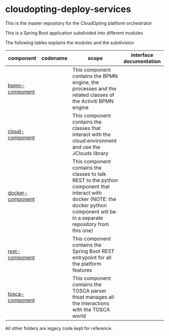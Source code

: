 # cloudopting-deploy-services
This is the master repository for the CloudOpting platform orchestrator

This is a Spring Boot application subdivided into different modules

The following tables explains the modules and the subdivision

| component | codename | scope | interface documentation |
| --- | --- | --- | --- |
| [bpmn-component](https://github.com/CloudOpting/cloudopting-deploy-services/tree/master/bpmn-component "bpmn-component") | | This component contains the BPMN engine, the processes and the related classes of the Activiti BPMN engine | |
| [cloud-component](https://github.com/CloudOpting/cloudopting-deploy-services/tree/master/cloud-component "cloud-component") | | This component contains the classes that interact with the cloud environment and use the JClouds library | |
| [docker-component](https://github.com/CloudOpting/cloudopting-deploy-services/tree/master/docker-component "docker-component") | | This component contains the classes to talk REST to the python component that interact with docker (NOTE: the docker python component will be in a separate repository from this one) | |
| [rest-component](https://github.com/CloudOpting/cloudopting-deploy-services/tree/master/rest-component "rest-component") | | This component contains the Spring Boot REST entrypoint for all the platform features | |
| [tosca-component](https://github.com/CloudOpting/cloudopting-deploy-services/tree/master/tosca-component "tosca-component") | | This component contains the TOSCA parser thsat manages all the interactions with the TOSCA world | |

All other folders are legacy code kept for reference.
